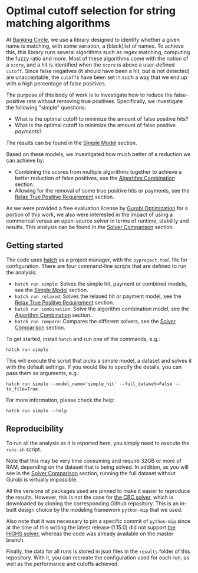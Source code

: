 # Optimal cutoff selection for string matching algorithms

At [Banking Circle](https://www.bankingcircle.com/), we use a library designed to identify whether a given name is matching, with some variation, a (black)list of names. To achieve this, this library runs several algorithms such as regex matching, computing the fuzzy ratio and more. Most of these algorithms come with the notion of a `score`, and a hit is identified when the `score` is above a user-defined `cutoff`. Since false negatives (it should have been a hit, but is not detected) are unacceptable, the `cutoff`s have been set in such a way that we end up with a high percentage of false positives.

The purpose of this body of work is to investigate how to reduce the false-positive rate without removing true positives. Specifically, we investigate the following "simple" questions:

- What is the optimal cutoff to minimize the amount of false positive *hits*?
- What is the optimal cutoff to minimize the amount of false positive *payments*?

The results can be found in the [Simple Model](simple-model.md) section.

Based on these models, we investigated how much better of a reduction we can achieve by:

- Combining the scores from multiple algorithms together to achieve a better reduction of false positives, see the [Algorithm Combination](algorithm-combination.md) section.
- Allowing for the removal of some true positive hits or payments, see the [Relax True Positive Requirement](relax-the-true-positive-requirement.md) section.

As we were provided a free evaluation license by [Gurobi Optimization](https://gurobi.com) for a portion of this work, we also were interested in the impact of using a commerical versus an open-source solver in terms of runtime, stability and results. This analysis can be found in the [Solver Comparison](solver-comparisons.md) section.

## Getting started

The code uses [hatch](https://hatch.pypa.io/) as a project manager, with the `pyproject.toml` file for configuration. There are four command-line scripts that are defined to run the analysis:

- `hatch run simple`: Solves the simple hit, payment or combined models, see the [Simple Model](simple-model.md) section.
- `hatch run relaxed`: Solves the relaxed hit or payment model, see the [Relax True Positive Requirement](relax-the-true-positive-requirement.md) section.
- `hatch run combination`: Solve the algorithm combination model, see the [Algorithm Combination](algorithm-combination.md) section.
- `hatch run compare`: Compares the different solvers, see the [Solver Comparison](solver-comparisons.md) section.

To get started, install `hatch` and run one of the commands, e.g.:

```
hatch run simple
```

This will execute the script that picks a simple model, a dataset and solves it with the default settings. If you would like to specify the details, you can pass them as arguments, e.g.:

```
hatch run simple --model_name='simple_hit' --full_dataset=False --to_file=True
```

For more information, please check the help:

```
hatch run simple --help
```


## Reproducibility
To run all the analysis as it is reported here, you simply need to execute the `runs.sh` script.

Note that this may be very time consuming and require 32GB or more of RAM, depending on the dataset that is being solved. In addition, as you will see in the [Solver Comparison](solver-comparisons.md) section, running the full dataset without Gurobi is virtually impossible.

All the versions of packages used are pinned to make it easier to reproduce the results. However, this is not the case for [the CBC solver](https://github.com/coin-or/Cbc), which is downloaded by cloning the corresponding Github repository. This is an in-built design choice by the modeling framework `python-mip` that we used. 

Also note that it was necessary to pin a specific commit of `python-mip` since at the time of this writing the latest release (1.15.0) did not support [the HiGHS solver](https://github.com/ERGO-Code/HiGHS), whereas the code was already available on the master branch.

Finally, the data for all runs is stored in json files in the `results` folder of this repository. With it, you can recreate the configuration used for each run, as well as the performance and cutoffs achieved.
